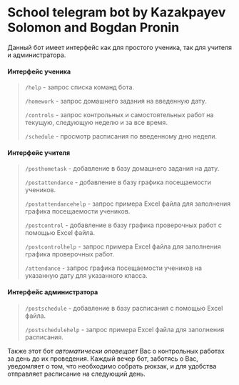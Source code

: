 # School telegram bot by Kazakpayev Solomon and Bogdan Pronin

Данный бот имеет интерфейс как для простого ученика, так для учителя и администратора.

#### Интерфейс ученика
> `/help` - запрос списка команд бота.
>
> `/homework` - запрос домашнего задания на введенную дату.
>
> `/controls` - запрос контрольных и самостоятельных работ на текущую, следующую неделю и за все время.
>
> `/schedule` - просмотр расписания по введенному дню недели.

#### Интерфейс учителя
> `/posthometask` - добавление в базу домашнего задания на дату.
>
> `/postattendance` - добавление в базу графика посещаемости учеников.
>
> `/postattendancehelp` - запрос примера Excel файла для заполнения графика посещаемости учеников.
>
> `/postcontrol` - добавление в базу графика проверочных работ с помощью Excel файла.
>
> `/postcontrolhelp` - запрос примера Excel файла для заполнения графика проверочных работ.
>
> `/attendance` - запрос графика посещаемости учеников на указанную дату для указанного класса.

#### Интерфейс администратора
> `/postschedule` - добавление в базу расписания с помощью Excel файла.
>
> `/postschedulehelp` - запрос примера Excel файла для заполнения расписания.


Также этот бот *автоматически оповещает* Вас о контрольных работах за день до их проведения. Каждый вечер бот, заботясь о Вас, уведомляет о том, что необходимо собрать рюкзак, и для удобства отправляет расписание на следующий день.

